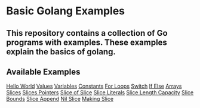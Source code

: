 # Basic Golang Examples

## This repository contains a collection of Go programs with examples. These examples explain the basics of golang. 

## Available Examples

  <a target="_blank" href="https://github.com/tithi021/basic-golang-example/blob/master/hello-world.go">Hello World</a>
  <a target="_blank" href="https://github.com/tithi021/basic-golang-example/blob/master/values.go">Values</a>
  <a target="_blank" href="https://github.com/tithi021/basic-golang-example/blob/master/variables.go">Variables</a>
  <a target="_blank" href="https://github.com/tithi021/basic-golang-example/blob/master/constants.go">Constants</a>
  <a target="_blank" href="https://github.com/tithi021/basic-golang-example/blob/master/for-loops.go">For Loops</a>
  <a target="_blank" href="https://github.com/tithi021/basic-golang-example/blob/master/switch.go">Switch</a>
  <a target="_blank" href="https://github.com/tithi021/basic-golang-example/blob/master/if-else.go">If Else</a>
  <a target="_blank" href="https://github.com/tithi021/basic-golang-example/blob/master/arrays.go">Arrays</a>
  <a target="_blank" href="https://github.com/tithi021/basic-golang-example/blob/master/slices.go">Slices</a>
  <a target="_blank" href="https://github.com/tithi021/basic-golang-example/blob/master/slices-pointers.go">Slices Pointers</a>
  <a target="_blank" href="https://github.com/tithi021/basic-golang-example/blob/master/slice-of-slice.go">Slice of Slice</a>
  <a target="_blank" href="https://github.com/tithi021/basic-golang-example/blob/master/slice-literals.go">Slice Literals</a>
  <a target="_blank" href="https://github.com/tithi021/basic-golang-example/blob/master/slice-len-cap.go">Slice Length Capacity</a>
  <a target="_blank" href="https://github.com/tithi021/basic-golang-example/blob/master/slice-bounds.go">Slice Bounds</a>
  <a target="_blank" href="https://github.com/tithi021/basic-golang-example/blob/master/slice-append.go">Slice Append</a>
  <a target="_blank" href="https://github.com/tithi021/basic-golang-example/blob/master/nil-slices.go">Nil Slice</a>
  <a target="_blank" href="https://github.com/tithi021/basic-golang-example/blob/master/making-slices.go">Making Slice</a>
  
